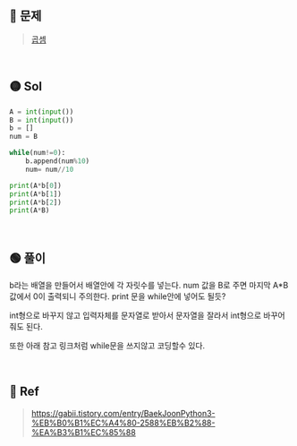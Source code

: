## 🔴 문제
> [곱셈](https://www.acmicpc.net/problem/2588)

<br/>

## 🟡 Sol
```python
A = int(input())
B = int(input())
b = []
num = B

while(num!=0):
    b.append(num%10)
    num= num//10

print(A*b[0])
print(A*b[1])
print(A*b[2])
print(A*B)
```
<br/>

## 🟢 풀이
b라는 배열을 만들어서 배열안에 각 자릿수를 넣는다.
num 값을 B로 주면 마지막 A*B 값에서 0이 출력되니 주의한다.
print 문을 while안에 넣어도 될듯?

int형으로 바꾸지 않고 입력자체를 문자열로 받아서 문자열을 잘라서 int형으로 바꾸어줘도 된다.

또한 아래 참고 링크처럼 while문을 쓰지않고 코딩할수 있다. 



<br/>

## 🔵 Ref
> https://gabii.tistory.com/entry/BaekJoonPython3-%EB%B0%B1%EC%A4%80-2588%EB%B2%88-%EA%B3%B1%EC%85%88